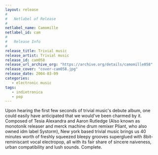 ```yaml
---
layout: release
#
#   Netlabel of Release
#
netlabel_name: Camomille
netlabel_id: cam
#
#   Release Info
#
release_title: Trivial music
release_artist: Trivial music
release_id: cam058
release_url_archive_org: "https://archive.org/details/camomille058"
release_cover: "cover-cam058.jpg"
release_date: 2004-03-09
categories:
   - electronic music
tags:
   - indietronica
   - pop
---
```

Upon hearing the first few seconds of trivial music's debute album, one could easily have anticipated that we would've been charmed by it. Composed of Tesia Alexandra and Aaron Rutledge (Also known as monotonik releaser and merck machine drum remixer Pliant, who also owned idm label Systorm), New york based trivial music brings us 40 minutes worth of freshly squeezed bleepy grooves superglued with 8bit-reminiscant vocal electropop, all with its fair share of sincere naiveness, urban compatibility and lush sounds. Complete.


